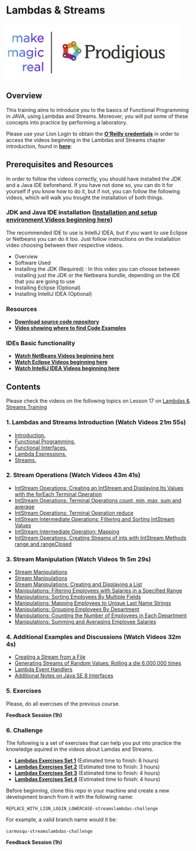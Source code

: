 # Lambdas & Streams
![prodigious-logo](Images/prodigious_logo.png)

## Overview ##

This training aims to introduce you to the basics of Functional Programming in JAVA, using Lambdas and Streams. Moreover, you will put some of these concepts into practice by performing a laboratory.

Please use your Lion Login to obtain the **[O'Reilly credentials](https://lion.app.box.com/s/venhn6zsx1dr3lr0b76a880yawsg6q9g)** in order to access the videos beginning in the Lambdas and Streams chapter introduction, found in **[here](https://learning.oreilly.com/videos/java-8-fundamentals/9780133489354/9780133489354-JFUN_lesson17_intro)**: 

## Prerequisites and Resources ##

In order to follow the videos correctly, you should have installed the JDK and a Java IDE beforehand. If you have not done so, you can do it for yourself if you know how to do it, but if not, you can follow the following videos, which will walk you trought the installation of both things.

###  JDK and Java IDE installation (**[Installation and setup environment Videos beginning here](https://learning.oreilly.com/videos/java-8-fundamentals/9780133489354/9780133489354-JFUN_BYB01)**) ###

The recommended IDE to use is IntelliJ IDEA, but if you want to use Eclipse or Netbeans you can do it too. Just follow instructions on the installation video choosing between their respective videos.

   * Overview
   * Software Used
   * Installing the JDK (Required) : In this video you can choose between installing just the JDK or the Netbeans bundle, depending on the IDE that you are going to use
   * Installing Eclipse (Optional)
   * Installing IntelliJ IDEA (Optional)

### Resources ###

   * **[Download source code repository](http://www.informit.com/title/9780133489347)**
   * **[Video showing where to find Code Examples](http://www.informit.com/title/9780133489347)**
   
### IDEs Basic functionality ###

   * **[Watch NetBeans Videos beginning here](https://learning.oreilly.com/videos/java-8-fundamentals/9780133489354/9780133489354-JFUN_NetBeans_01)**
   * **[Watch Eclipse Videos beginning here](https://learning.oreilly.com/videos/java-8-fundamentals/9780133489354/9780133489354-JFUN_eclipse_01)**
   * **[Watch IntelliJ IDEA Videos beginning here](https://learning.oreilly.com/videos/java-8-fundamentals/9780133489354/9780133489354-JFUN_IntelliJ_01)**

## Contents ##


Please check the videos on the following topics on Lesson 17 on [Lambdas & Streams Training](https://learning.oreilly.com/videos/java-8-fundamentals/9780133489354/9780133489354-JFUN_lesson17_intro)

### 1. Lambdas and Streams Introduction (Watch Videos 21m 55s)
   * [Introduction.](https://learning.oreilly.com/videos/java-8-fundamentals/9780133489354/9780133489354-JFUN_lesson17_intro)
   * [Functional Programming.](https://learning.oreilly.com/videos/java-8-fundamentals/9780133489354/9780133489354-JFUN_lesson17_01)
   * [Functional Interfaces.](https://learning.oreilly.com/videos/java-8-fundamentals/9780133489354/9780133489354-JFUN_lesson17_02)
   * [Lambda Expressions.](https://learning.oreilly.com/videos/java-8-fundamentals/9780133489354/9780133489354-JFUN_lesson17_03)
   * [Streams.](https://learning.oreilly.com/videos/java-8-fundamentals/9780133489354/9780133489354-JFUN_lesson17_04)
   
### 2. Stream Operations (Watch Videos 43m 41s)
   * [IntStream Operations: Creating an IntStream and Displaying Its Values with the forEach Terminal Operation](https://learning.oreilly.com/videos/java-8-fundamentals/9780133489354/9780133489354-JFUN_lesson17_05)
   * [IntStream Operations: Terminal Operations count, min, max, sum and average](https://learning.oreilly.com/videos/java-8-fundamentals/9780133489354/9780133489354-JFUN_lesson17_06)
   * [IntStream Operations: Terminal Operation reduce](https://learning.oreilly.com/videos/java-8-fundamentals/9780133489354/9780133489354-JFUN_lesson17_07)
   * [IntStream Intermediate Operations: Filtering and Sorting IntStream Values](https://learning.oreilly.com/videos/java-8-fundamentals/9780133489354/9780133489354-JFUN_lesson17_08)
   * [IntStream Intermediate Operation: Mapping](https://learning.oreilly.com/videos/java-8-fundamentals/9780133489354/9780133489354-JFUN_lesson17_09)
   * [IntStream Operations: Creating Streams of ints with IntStream Methods range and rangeClosed](https://learning.oreilly.com/videos/java-8-fundamentals/9780133489354/9780133489354-JFUN_lesson17_10)

### 3. Stream Manipulation (Watch Videos 1h 5m 29s)
   * [Stream<Integer> Manipulations](https://learning.oreilly.com/videos/java-8-fundamentals/9780133489354/9780133489354-JFUN_lesson17_11)
   * [Stream<String> Manipulations](https://learning.oreilly.com/videos/java-8-fundamentals/9780133489354/9780133489354-JFUN_lesson17_12)
   * [Stream<Employee> Manipulations: Creating and Displaying a List<Employee>](https://learning.oreilly.com/videos/java-8-fundamentals/9780133489354/9780133489354-JFUN_lesson17_13)
   * [Manipulations: Filtering Employees with Salaries in a Specified Range](https://learning.oreilly.com/videos/java-8-fundamentals/9780133489354/9780133489354-JFUN_lesson17_14)
   * [Manipulations: Sorting Employees By Multiple Fields](https://learning.oreilly.com/videos/java-8-fundamentals/9780133489354/9780133489354-JFUN_lesson17_15)
   * [Manipulations: Mapping Employees to Unique Last Name Strings](https://learning.oreilly.com/videos/java-8-fundamentals/9780133489354/9780133489354-JFUN_lesson17_16)
   * [Manipulations: Grouping Employees By Department](https://learning.oreilly.com/videos/java-8-fundamentals/9780133489354/9780133489354-JFUN_lesson17_17)
   * [Manipulations: Counting the Number of Employees in Each Department](https://learning.oreilly.com/videos/java-8-fundamentals/9780133489354/9780133489354-JFUN_lesson17_18)
   * [Manipulations: Summing and Averaging Employee Salaries](https://learning.oreilly.com/videos/java-8-fundamentals/9780133489354/9780133489354-JFUN_lesson17_19)

### 4. Additional Examples and Discussions (Watch Videos 32m 4s)
   * [Creating a Stream<String> from a File](https://learning.oreilly.com/videos/java-8-fundamentals/9780133489354/9780133489354-JFUN_lesson17_20)
   * [Generating Streams of Random Values: Rolling a die 6,000,000 times](https://learning.oreilly.com/videos/java-8-fundamentals/9780133489354/9780133489354-JFUN_lesson17_21)
   * [Lambda Event Handlers](https://learning.oreilly.com/videos/java-8-fundamentals/9780133489354/9780133489354-JFUN_lesson17_22)
   * [Additional Notes on Java SE 8 Interfaces](https://learning.oreilly.com/videos/java-8-fundamentals/9780133489354/9780133489354-JFUN_lesson17_23)

### 5. Exercises
Please, do all exercises of the previous course. 

**Feedback Session (1h)**
### 6. Challenge
   The following is a set of exercises that can help you put into practice the knowledge aquired in the videos about Lamdas and Streams.
   
   * **[Lambdas Exercises Set 1](Excercises/exercises-lambdas-1.pdf)** (Estimated time to finish: 6 hours)
   * **[Lambdas Exercises Set 2](Excercises/exercises-lambdas-2.pdf)** (Estimated time to finish: 3 hours)
   * **[Lambdas Exercises Set 3](Excercises/exercises-lambdas-3.pdf)** (Estimated time to finish: 4 hours)
   * **[Lambdas Exercises Set 4](Excercises/exercises-lambdas-4.pdf)** (Estimated time to finish: 4 hours) 
   
   Before beginning, clone this repo in your machine and create a new development branch from it with the following name:
   
   `REPLACE_WITH_LION_LOGIN_LOWERCASE-streamslambdas-challenge`
   
   For example, a valid branch name would it be:
   
   `carmosqu-streamslambdas-challenge`

**Feedback Session (1h)**